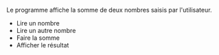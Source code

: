 Le programme affiche la somme de deux nombres saisis par l'utilisateur.

* Lire un nombre
* Lire un autre nombre
* Faire la somme
* Afficher le résultat
